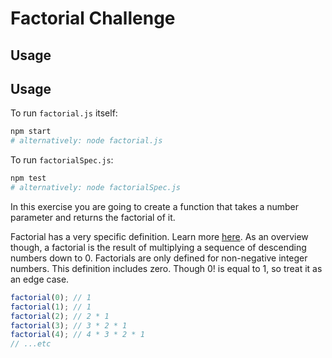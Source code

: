 # Factorial Challenge

## Usage

## Usage

To run `factorial.js` itself:

```sh
npm start
# alternatively: node factorial.js
```

To run `factorialSpec.js`:

```sh
npm test
# alternatively: node factorialSpec.js
```

In this exercise you are going to create a function that takes a number parameter and returns the factorial of it.

Factorial has a very specific definition. Learn more [here](https://en.wikipedia.org/wiki/Factorial#Definition). As an overview though, a factorial is the result of multiplying a sequence of descending numbers down to 0. Factorials are only defined for non-negative integer numbers. This definition includes zero. Though 0! is equal to 1, so treat it as an edge case.

```js
factorial(0); // 1
factorial(1); // 1
factorial(2); // 2 * 1
factorial(3); // 3 * 2 * 1
factorial(4); // 4 * 3 * 2 * 1
// ...etc
```
